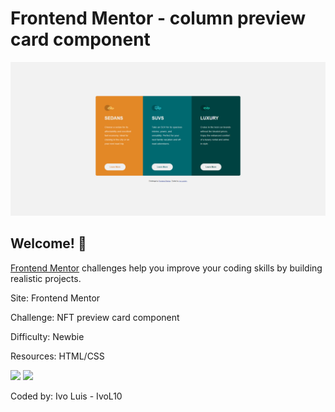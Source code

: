 # Frontend Mentor - column preview card component

![Design preview for the 3-column preview card component coding challenge](./design/My-code.png)

## Welcome! 👋

[Frontend Mentor](https://www.frontendmentor.io) challenges help you improve your coding skills by building realistic projects.

Site: Frontend Mentor

Challenge: NFT preview card component

Difficulty: Newbie

Resources: HTML/CSS

<img src="https://img.shields.io/badge/HTML5-E34F26?style=for-the-badge&logo=html5&logoColor=white"/> <img src="https://img.shields.io/badge/CSS3-1572B6?style=for-the-badge&logo=css3&logoColor=white"/>

Coded by: Ivo Luis - IvoL10
